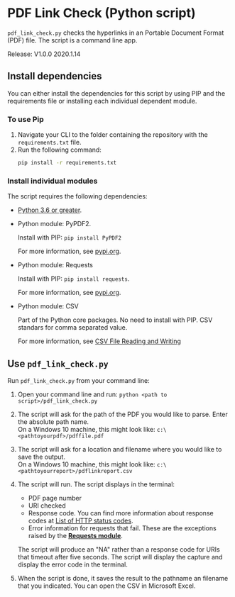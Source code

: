 # PDF Link Check (Python script)

`pdf_link_check.py` checks the hyperlinks in an Portable Document Format (PDF) file. The script is a command line app.

Release: V1.0.0 2020.1.14

## Install dependencies

You can either install the dependencies for this script by using PIP and the requirements file or installing each individual dependent module.

### To use Pip

1. Navigate your CLI to the folder containing the repository with the `requirements.txt` file.
2. Run the following command:
    ```bash
    pip install -r requirements.txt
    ```

### Install individual modules

The script requires the following dependencies:

- [Python 3.6 or greater](https://www.python.org/downloads/).
- Python module: PyPDF2.

    Install with PIP: `pip install PyPDF2`

    For more information, see [pypi.org](https://pypi.org/project/PyPDF2/).

- Python module: Requests

    Install with PIP: `pip install requests`.

    For more information, see [pypi.org](https://pypi.org/project/requests/).

- Python module: CSV

    Part of the Python core packages. No need to install with PIP. CSV standars for comma separated value.

    For more information, see [CSV File Reading and Writing](https://docs.python.org/3/library/csv.html)


## Use `pdf_link_check.py`

Run `pdf_link_check.py` from your command line:

1. Open your command line and run: `python <path to script>/pdf_link_check.py`
2. The script will ask for the path of the PDF you would like to parse. Enter the absolute path name.<br>On a Windows 10 machine, this might look like: `c:\<pathtoyourpdf>/pdffile.pdf`
3. The script will ask for a location and filename where you would like to save the output.<br>On a Windows 10 machine, this might look like: `c:\<pathtoyourreport>/pdflinkreport.csv`
4. The script will run. The script displays in the terminal:
    - PDF page number
    - URI checked
    - Response code. You can find more information about response codes at [List of HTTP status codes](https://en.wikipedia.org/wiki/List_of_HTTP_status_codes).
    - Error information for requests that fail. These are the exceptions raised by the **[Requests module](https://2.python-requests.org/en/master/)**. 

    The script will produce an "NA" rather than a response code for URIs that timeout after five seconds. The script will display the capture and display the error code in the terminal.

5. When the script is done, it saves the result to the pathname an filename that you indicated. You can open the CSV in Microsoft Excel.
